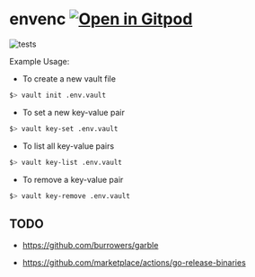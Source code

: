 # envenc <a href="https://gitpod.io/#https://github.com/gouniverse/envenc" style="float:right:"><img src="https://gitpod.io/button/open-in-gitpod.svg" alt="Open in Gitpod" loading="lazy"></a>

![tests](https://github.com/gouniverse/envenc/workflows/tests/badge.svg)

Example Usage:

- To create a new vault file

```bash
$> vault init .env.vault
```

- To set a new key-value pair

```bash
$> vault key-set .env.vault
```

- To list all key-value pairs
```bash
$> vault key-list .env.vault
```

- To remove a key-value pair
```bash
$> vault key-remove .env.vault
```

## TODO

- https://github.com/burrowers/garble

- https://github.com/marketplace/actions/go-release-binaries
